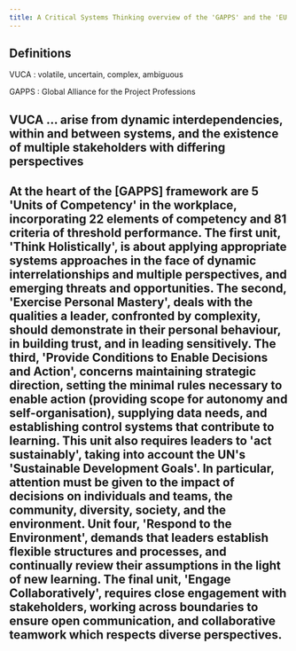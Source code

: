 ```yaml
---
title: A Critical Systems Thinking overview of the 'GAPPS' and the 'EU Science Hub
---
```


## Definitions

VUCA 
: volatile,  uncertain,  complex,  ambiguous

GAPPS 
: Global Alliance for the Project Professions
## VUCA ... arise  from  dynamic  interdependencies,  within  and  between  systems,  and  the existence  of  multiple  stakeholders  with  differing  perspectives
## At  the  heart  of  the [GAPPS]  framework  are  5  'Units  of  Competency'  in  the  workplace, incorporating   22   elements   of   competency   and   81   criteria   of   threshold performance.  The  first  unit,  'Think  Holistically',  is  about  applying  appropriate systems  approaches  in  the  face  of  dynamic  interrelationships  and  multiple perspectives,  and  emerging  threats  and  opportunities.  The  second,  'Exercise Personal  Mastery',  deals  with  the  qualities  a  leader,  confronted  by  complexity, should demonstrate in their personal behaviour, in building trust, and in leading sensitively.  The  third,  'Provide  Conditions  to  Enable  Decisions  and  Action', concerns maintaining strategic direction, setting the minimal rules necessary to enable  action  (providing  scope  for  autonomy  and  self-organisation),  supplying data needs, and establishing control systems that contribute to learning. This unit also requires leaders to 'act sustainably', taking into account the UN's 'Sustainable Development  Goals'.  In  particular,  attention  must  be  given  to  the  impact  of decisions  on  individuals  and  teams,  the  community,  diversity,  society,  and  the environment.  Unit  four,  'Respond  to  the  Environment',  demands  that  leaders establish   flexible   structures   and   processes,   and   continually   review   their assumptions in the light of new learning. The final unit, 'Engage Collaboratively', requires  close  engagement  with  stakeholders,  working  across  boundaries  to ensure open communication, and collaborative teamwork which respects diverse perspectives.

